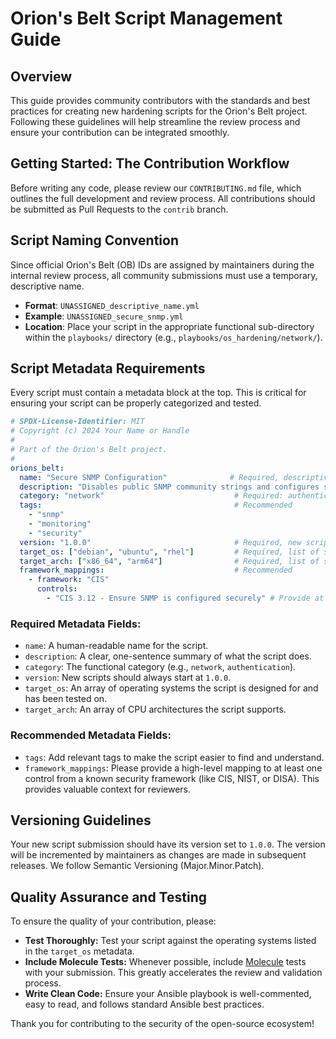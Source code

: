 # Orion's Belt Script Management Guide

## Overview

This guide provides community contributors with the standards and best practices for creating new hardening scripts for the Orion's Belt project. Following these guidelines will help streamline the review process and ensure your contribution can be integrated smoothly.

## Getting Started: The Contribution Workflow

Before writing any code, please review our `CONTRIBUTING.md` file, which outlines the full development and review process. All contributions should be submitted as Pull Requests to the `contrib` branch.

## Script Naming Convention

Since official Orion's Belt (OB) IDs are assigned by maintainers during the internal review process, all community submissions must use a temporary, descriptive name.

- **Format**: `UNASSIGNED_descriptive_name.yml`
- **Example**: `UNASSIGNED_secure_snmp.yml`
- **Location**: Place your script in the appropriate functional sub-directory within the `playbooks/` directory (e.g., `playbooks/os_hardening/network/`).

## Script Metadata Requirements

Every script must contain a metadata block at the top. This is critical for ensuring your script can be properly categorized and tested.

```yaml
# SPDX-License-Identifier: MIT
# Copyright (c) 2024 Your Name or Handle
#
# Part of the Orion's Belt project.
#
orions_belt:
  name: "Secure SNMP Configuration"              # Required, descriptive
  description: "Disables public SNMP community strings and configures secure settings" # Required, clear description
  category: "network"                             # Required: authentication|filesystem|network|boot|etc.
  tags:                                           # Recommended
    - "snmp"
    - "monitoring"
    - "security"
  version: "1.0.0"                                # Required, new scripts start at 1.0.0
  target_os: ["debian", "ubuntu", "rhel"]         # Required, list of supported OS
  target_arch: ["x86_64", "arm64"]                # Required, list of supported architectures
  framework_mappings:                             # Recommended
    - framework: "CIS"
      controls:
        - "CIS 3.12 - Ensure SNMP is configured securely" # Provide at least one high-level mapping
```

### Required Metadata Fields:

-   `name`: A human-readable name for the script.
-   `description`: A clear, one-sentence summary of what the script does.
-   `category`: The functional category (e.g., `network`, `authentication`).
-   `version`: New scripts should always start at `1.0.0`.
-   `target_os`: An array of operating systems the script is designed for and has been tested on.
-   `target_arch`: An array of CPU architectures the script supports.

### Recommended Metadata Fields:

-   `tags`: Add relevant tags to make the script easier to find and understand.
-   `framework_mappings`: Please provide a high-level mapping to at least one control from a known security framework (like CIS, NIST, or DISA). This provides valuable context for reviewers.

## Versioning Guidelines

Your new script submission should have its version set to `1.0.0`. The version will be incremented by maintainers as changes are made in subsequent releases. We follow Semantic Versioning (Major.Minor.Patch).

## Quality Assurance and Testing

To ensure the quality of your contribution, please:

-   **Test Thoroughly:** Test your script against the operating systems listed in the `target_os` metadata.
-   **Include Molecule Tests:** Whenever possible, include [Molecule](https://molecule.readthedocs.io/en/latest/) tests with your submission. This greatly accelerates the review and validation process.
-   **Write Clean Code:** Ensure your Ansible playbook is well-commented, easy to read, and follows standard Ansible best practices.

Thank you for contributing to the security of the open-source ecosystem! 